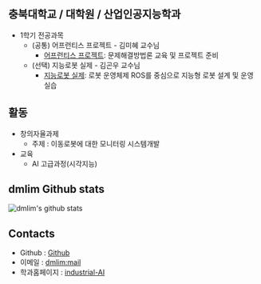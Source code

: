 ## 충북대학교 / 대학원 / 산업인공지능학과
- 1학기 전공과목 
  - (공통) 어프런티스 프로젝트 - 김미혜 교수님
    - [어프런티스 프로젝트](https://github.com/dmlim-cb/industrial-AI-master/tree/master/projects/어프렌티스-프로젝트): 문제해결방법론 교육 및 프로젝트 준비
  - (선택) 지능로봇 실제 - 김곤우 교수님
    - [지능로봇 실제](https://github.com/dmlim-cb/industrial-AI-master/tree/master/projects/지능로봇-실제): 로봇 운영체제 ROS를 중심으로 지능형 로봇 설계 및 운영 실습

## 활동
- 창의자율과제
  - 주제 : 이동로봇에 대한 모니터링 시스템개발
- 교육
  - AI 고급과정(시각지능)

## dmlim Github stats
![dmlim's github stats](https://github-readme-stats.vercel.app/api?username=anuraghazra&show_icons=true&theme=radical)


## Contacts

- Github : [Github](http://github.com/dmlim-cb)
- 이메일 : [dmlim:mail](mailto:dmlim@aimobility.io)
- 학과홈페이지 : [industrial-AI](https://github.com/industrial-AI)
